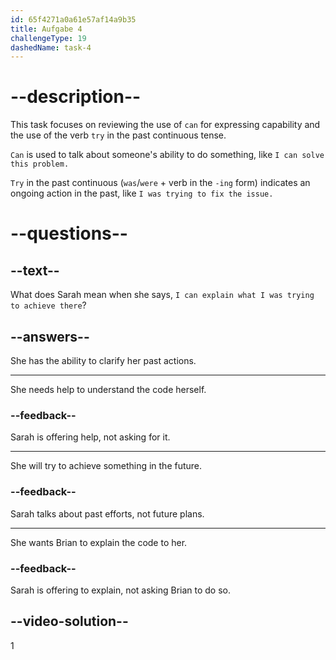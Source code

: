 ```yaml
---
id: 65f4271a0a61e57af14a9b35
title: Aufgabe 4
challengeType: 19
dashedName: task-4
---
```


# --description--

This task focuses on reviewing the use of `can` for expressing capability and the use of the verb `try` in the past continuous tense.

`Can` is used to talk about someone's ability to do something, like `I can solve this problem.`

`Try` in the past continuous (`was`/`were` + verb in the `-ing` form) indicates an ongoing action in the past, like `I was trying to fix the issue.`

# --questions--

## --text--

What does Sarah mean when she says, `I can explain what I was trying to achieve there`?

## --answers--

She has the ability to clarify her past actions.

---

She needs help to understand the code herself.

### --feedback--

Sarah is offering help, not asking for it.

---

She will try to achieve something in the future.

### --feedback--

Sarah talks about past efforts, not future plans.

---

She wants Brian to explain the code to her.

### --feedback--

Sarah is offering to explain, not asking Brian to do so.

## --video-solution--

1
